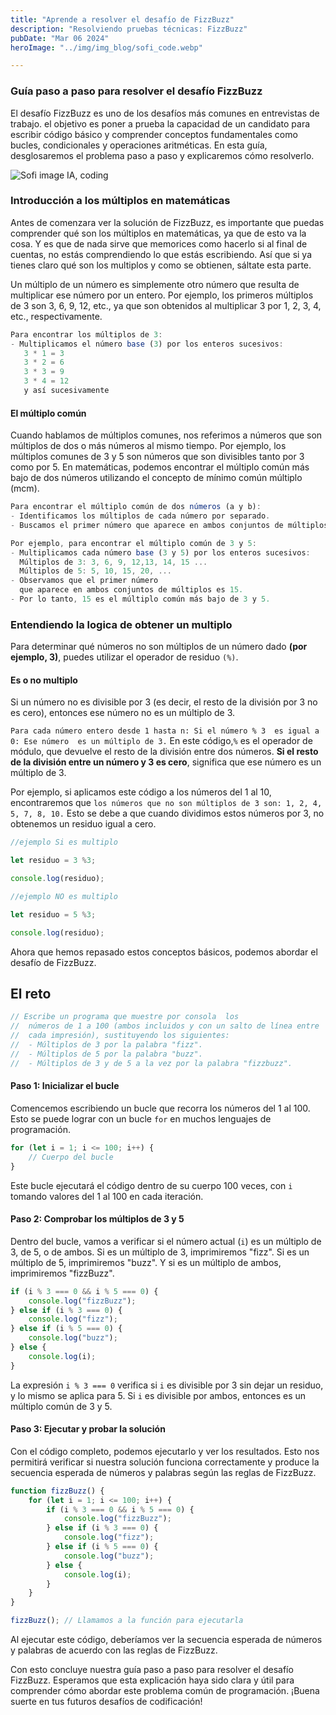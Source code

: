 ```yaml
---
title: "Aprende a resolver el desafío de FizzBuzz"
description: "Resolviendo pruebas técnicas: FizzBuzz"
pubDate: "Mar 06 2024"
heroImage: "../img/img_blog/sofi_code.webp"

---
```

### Guía paso a paso para resolver el desafío FizzBuzz

El desafío FizzBuzz es uno de los desafíos más comunes  en entrevistas de trabajo. el objetivo es poner a prueba la capacidad de un candidato para escribir código básico y comprender conceptos fundamentales como bucles, condicionales y operaciones aritméticas. En esta guía, desglosaremos el problema paso a paso y explicaremos cómo resolverlo.

![Sofi image IA, coding](/img/img_blog/sofi_code.webp)

### Introducción a los múltiplos en matemáticas

Antes de comenzara ver la solución de FizzBuzz, es importante que puedas comprender qué son los múltiplos en matemáticas, ya que de esto va la cosa.
Y es que de nada sirve que memorices como hacerlo si al final de cuentas, no estás comprendiendo lo que estás escribiendo. Así que si ya tienes claro qué son los multiplos y como se obtienen, sáltate esta parte.

Un múltiplo de un número es simplemente otro número que resulta de multiplicar ese número por un entero. Por ejemplo, los primeros múltiplos de 3 son 3, 6, 9, 12, etc., ya que son obtenidos al multiplicar 3 por 1, 2, 3, 4, etc., respectivamente.
```javascript
Para encontrar los múltiplos de 3:
- Multiplicamos el número base (3) por los enteros sucesivos:
   3 * 1 = 3
   3 * 2 = 6
   3 * 3 = 9
   3 * 4 = 12
   y así sucesivamente
```
#### El múltiplo común

Cuando hablamos de múltiplos comunes, nos referimos a números que son múltiplos de dos o más números al mismo tiempo. Por ejemplo, los múltiplos comunes de 3 y 5 son números que son divisibles tanto por 3 como por 5. En matemáticas, podemos encontrar el múltiplo común más bajo de dos números utilizando el concepto de mínimo común múltiplo (mcm).

```javascript
Para encontrar el múltiplo común de dos números (a y b):
- Identificamos los múltiplos de cada número por separado.
- Buscamos el primer número que aparece en ambos conjuntos de múltiplos.

Por ejemplo, para encontrar el múltiplo común de 3 y 5:
- Multiplicamos cada número base (3 y 5) por los enteros sucesivos:
  Múltiplos de 3: 3, 6, 9, 12,13, 14, 15 ...
  Múltiplos de 5: 5, 10, 15, 20, ...
- Observamos que el primer número
  que aparece en ambos conjuntos de múltiplos es 15.
- Por lo tanto, 15 es el múltiplo común más bajo de 3 y 5.

```
### Entendiendo la logica de obtener un multiplo
Para determinar qué números no son múltiplos de un número dado **(por ejemplo, 3)**, puedes utilizar el operador de residuo ``(%)``.

#### Es o no multiplo

Si un número no es divisible por 3 (es decir, el resto de la división por 3 no es cero), entonces ese número no es un múltiplo de 3.


`Para cada número entero desde 1 hasta n: Si el número % 3  es igual a 0: Ese número  es un múltiplo de 3.`
En este código,` % ` es el operador de módulo, que devuelve el resto de la división entre dos números. **Si el resto de la división entre un número y 3  es cero**, significa que ese número  es un múltiplo de 3.

Por ejemplo, si aplicamos este código a los números del 1 al 10,
encontraremos que `los números que no son múltiplos de 3 son: 1, 2, 4, 5, 7, 8, 10.`
Esto se debe a que cuando dividimos estos números por 3, no obtenemos un residuo igual a cero.

```javascript
//ejemplo Si es multiplo

let residuo = 3 %3;

console.log(residuo);

//ejemplo NO es multiplo

let residuo = 5 %3;

console.log(residuo);
```

Ahora que hemos repasado estos conceptos básicos, podemos abordar el desafío de FizzBuzz.

## El reto
```javascript
// Escribe un programa que muestre por consola  los
//  números de 1 a 100 (ambos incluidos y con un salto de línea entre
//  cada impresión), sustituyendo los siguientes:
//  - Múltiplos de 3 por la palabra "fizz".
//  - Múltiplos de 5 por la palabra "buzz".
//  - Múltiplos de 3 y de 5 a la vez por la palabra "fizzbuzz".


```

#### Paso 1: Inicializar el bucle

Comencemos escribiendo un bucle que recorra los números del 1 al 100. Esto se puede lograr con un bucle `for` en muchos lenguajes de programación.

```javascript
for (let i = 1; i <= 100; i++) {
    // Cuerpo del bucle
}
```

Este bucle ejecutará el código dentro de su cuerpo 100 veces, con `i` tomando valores del 1 al 100 en cada iteración.

#### Paso 2: Comprobar los múltiplos de 3 y 5

Dentro del bucle, vamos a verificar si el número actual (`i`) es un múltiplo de 3, de 5, o de ambos. Si es un múltiplo de 3, imprimiremos "fizz". Si es un múltiplo de 5, imprimiremos "buzz". Y si es un múltiplo de ambos, imprimiremos "fizzBuzz".

```javascript
if (i % 3 === 0 && i % 5 === 0) {
    console.log("fizzBuzz");
} else if (i % 3 === 0) {
    console.log("fizz");
} else if (i % 5 === 0) {
    console.log("buzz");
} else {
    console.log(i);
}
```

La expresión `i % 3 === 0` verifica si `i` es divisible por 3 sin dejar un residuo, y lo mismo se aplica para 5. Si `i` es divisible por ambos, entonces es un múltiplo común de 3 y 5.

#### Paso 3: Ejecutar y probar la solución

Con el código completo, podemos ejecutarlo y ver los resultados. Esto nos permitirá verificar si nuestra solución funciona correctamente y produce la secuencia esperada de números y palabras según las reglas de FizzBuzz.

```javascript
function fizzBuzz() {
    for (let i = 1; i <= 100; i++) {
        if (i % 3 === 0 && i % 5 === 0) {
            console.log("fizzBuzz");
        } else if (i % 3 === 0) {
            console.log("fizz");
        } else if (i % 5 === 0) {
            console.log("buzz");
        } else {
            console.log(i);
        }
    }
}

fizzBuzz(); // Llamamos a la función para ejecutarla
```

Al ejecutar este código, deberíamos ver la secuencia esperada de números y palabras de acuerdo con las reglas de FizzBuzz.

Con esto concluye nuestra guía paso a paso para resolver el desafío FizzBuzz. Esperamos que esta explicación haya sido clara y útil para comprender cómo abordar este problema común de programación. ¡Buena suerte en tus futuros desafíos de codificación!